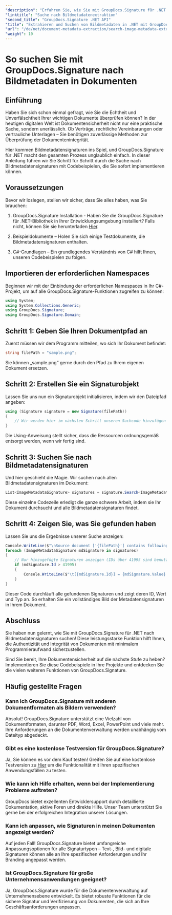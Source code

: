 ```yaml
---
"description": "Erfahren Sie, wie Sie mit GroupDocs.Signature für .NET Bildmetadatensignaturen in Dokumenten suchen und extrahieren. Steigern Sie die Sicherheit und Authentizität Ihrer Dokumente in nur wenigen Minuten."
"linktitle": "Suche nach Bildmetadatenextraktion"
"second_title": "GroupDocs.Signature .NET API"
"title": "Extrahieren und Suchen von Bildmetadaten in .NET mit GroupDocs"
"url": "/de/net/document-metadata-extraction/search-image-metadata-extraction/"
"weight": 10
---
```


# So suchen Sie mit GroupDocs.Signature nach Bildmetadaten in Dokumenten

## Einführung

Haben Sie sich schon einmal gefragt, wie Sie die Echtheit und Unverfälschtheit Ihrer wichtigen Dokumente überprüfen können? In der heutigen digitalen Welt ist Dokumentensicherheit nicht nur eine praktische Sache, sondern unerlässlich. Ob Verträge, rechtliche Vereinbarungen oder vertrauliche Unterlagen – Sie benötigen zuverlässige Methoden zur Überprüfung der Dokumentenintegrität.

Hier kommen Bildmetadatensignaturen ins Spiel, und GroupDocs.Signature für .NET macht den gesamten Prozess unglaublich einfach. In dieser Anleitung führen wir Sie Schritt für Schritt durch die Suche nach Bildmetadatensignaturen mit Codebeispielen, die Sie sofort implementieren können.

## Voraussetzungen

Bevor wir loslegen, stellen wir sicher, dass Sie alles haben, was Sie brauchen:

1. GroupDocs.Signature Installation - Haben Sie die GroupDocs.Signature für .NET-Bibliothek in Ihrer Entwicklungsumgebung installiert? Falls nicht, können Sie sie herunterladen [Hier](https://releases.groupdocs.com/signature/net/).

2. Beispieldokumente – Holen Sie sich einige Testdokumente, die Bildmetadatensignaturen enthalten.

3. C#-Grundlagen – Ein grundlegendes Verständnis von C# hilft Ihnen, unseren Codebeispielen zu folgen.

## Importieren der erforderlichen Namespaces

Beginnen wir mit der Einbindung der erforderlichen Namespaces in Ihr C#-Projekt, um auf alle GroupDocs.Signature-Funktionen zugreifen zu können:

```csharp
using System;
using System.Collections.Generic;
using GroupDocs.Signature;
using GroupDocs.Signature.Domain;
```

## Schritt 1: Geben Sie Ihren Dokumentpfad an

Zuerst müssen wir dem Programm mitteilen, wo sich Ihr Dokument befindet:

```csharp
string filePath = "sample.png";
```

Sie können „sample.png“ gerne durch den Pfad zu Ihrem eigenen Dokument ersetzen.

## Schritt 2: Erstellen Sie ein Signaturobjekt

Lassen Sie uns nun ein Signaturobjekt initialisieren, indem wir den Dateipfad angeben:

```csharp
using (Signature signature = new Signature(filePath))
{
    // Wir werden hier im nächsten Schritt unseren Suchcode hinzufügen
}
```

Die Using-Anweisung stellt sicher, dass die Ressourcen ordnungsgemäß entsorgt werden, wenn wir fertig sind.

## Schritt 3: Suchen Sie nach Bildmetadatensignaturen

Und hier geschieht die Magie. Wir suchen nach allen Bildmetadatensignaturen im Dokument:

```csharp
List<ImageMetadataSignature> signatures = signature.Search<ImageMetadataSignature>(SignatureType.Metadata);
```

Diese einzelne Codezeile erledigt die ganze schwere Arbeit, indem sie Ihr Dokument durchsucht und alle Bildmetadatensignaturen findet.

## Schritt 4: Zeigen Sie, was Sie gefunden haben

Lassen Sie uns die Ergebnisse unserer Suche anzeigen:

```csharp
Console.WriteLine($"\nSource document ['{filePath}'] contains following signatures.");
foreach (ImageMetadataSignature mdSignature in signatures)
{
    // Nur hinzugefügte Signaturen anzeigen (IDs über 41995 sind benutzerdefinierte Signaturen)
    if (mdSignature.Id > 41995)
    {
        Console.WriteLine($"\t[{mdSignature.Id}] = {mdSignature.Value} ({mdSignature.Type})");
    }
}
```

Dieser Code durchläuft alle gefundenen Signaturen und zeigt deren ID, Wert und Typ an. So erhalten Sie ein vollständiges Bild der Metadatensignaturen in Ihrem Dokument.

## Abschluss

Sie haben nun gelernt, wie Sie mit GroupDocs.Signature für .NET nach Bildmetadatensignaturen suchen! Diese leistungsstarke Funktion hilft Ihnen, die Authentizität und Integrität von Dokumenten mit minimalem Programmieraufwand sicherzustellen.

Sind Sie bereit, Ihre Dokumentensicherheit auf die nächste Stufe zu heben? Implementieren Sie diese Codebeispiele in Ihre Projekte und entdecken Sie die vielen weiteren Funktionen von GroupDocs.Signature.

## Häufig gestellte Fragen

### Kann ich GroupDocs.Signature mit anderen Dokumentformaten als Bildern verwenden?

Absolut! GroupDocs.Signature unterstützt eine Vielzahl von Dokumentformaten, darunter PDF, Word, Excel, PowerPoint und viele mehr. Ihre Anforderungen an die Dokumentenverwaltung werden unabhängig vom Dateityp abgedeckt.

### Gibt es eine kostenlose Testversion für GroupDocs.Signature?

Ja, Sie können es vor dem Kauf testen! Greifen Sie auf eine kostenlose Testversion zu [Hier](https://releases.groupdocs.com/) um die Funktionalität mit Ihren spezifischen Anwendungsfällen zu testen.

### Wie kann ich Hilfe erhalten, wenn bei der Implementierung Probleme auftreten?

GroupDocs bietet exzellenten Entwicklersupport durch detaillierte Dokumentation, aktive Foren und direkte Hilfe. Unser Team unterstützt Sie gerne bei der erfolgreichen Integration unserer Lösungen.

### Kann ich anpassen, wie Signaturen in meinen Dokumenten angezeigt werden?

Auf jeden Fall! GroupDocs.Signature bietet umfangreiche Anpassungsoptionen für alle Signaturtypen – Text-, Bild- und digitale Signaturen können alle an Ihre spezifischen Anforderungen und Ihr Branding angepasst werden.

### Ist GroupDocs.Signature für große Unternehmensanwendungen geeignet?

Ja, GroupDocs.Signature wurde für die Dokumentenverwaltung auf Unternehmensebene entwickelt. Es bietet robuste Funktionen für die sichere Signatur und Verifizierung von Dokumenten, die sich an Ihre Geschäftsanforderungen anpassen.